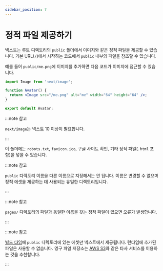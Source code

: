 ```yaml
---
sidebar_position: 7
---
```


# 정적 파일 제공하기

넥스트는 루트 디렉토리의 `public` 폴더에서 이미지와 같은 정적 파일을 제공할 수 있습니다. 기본 URL(`/`)에서 시작하는 코드에서 `public` 내부의 파일을 참조할 수 있습니다.

예를 들어 `public/me.png`에 이미지를 추가하면 다음 코드가 이미지에 접근할 수 있습니다.

```jsx
import Image from 'next/image';

function Avatar() {
  return <Image src="/me.png" alt="me" width="64" height="64" />;
}

export default Avatar;
```

:::note 참고

`next/image`는 넥스트 10 이상이 필요합니다.

:::

이 폴더에는 `robots.txt`, `favicon.ico`, 구글 사이트 확인, 기타 정적 파일(`.html` 포함)을 넣을 수 있습니다.

:::note 참고

`public` 디렉토리 이름을 다른 이름으로 지정해서는 안 됩니다. 이름은 변경할 수 없으며 정적 에셋을 제공하는 데 사용되는 유일한 디렉토리입니다.

:::

:::note 참고

`pages/` 디렉토리의 파일과 동일한 이름을 갖는 정적 파일이 있으면 오류가 발생합니다.

:::

:::note 참고

[빌드 타임](https://nextjs.org/docs/api-reference/cli#build)에 `public` 디렉토리에 있는 에셋만 넥스트에서 제공됩니다. 런타임에 추가된 파일은 사용할 수 없습니다. 영구 파일 저장소는 [AWS S3](https://aws.amazon.com/s3/)와 같은 타사 서비스를 이용하는 것을 추천합니다.

:::
